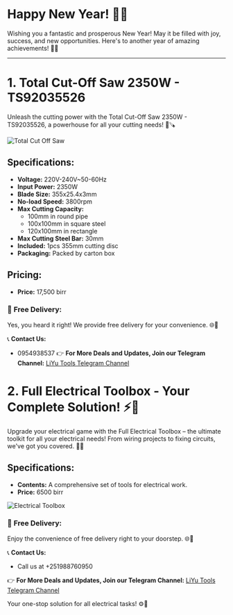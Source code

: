 # Happy New Year! 🎉🥳

Wishing you a fantastic and prosperous New Year! May it be filled with joy, success, and new opportunities. Here's to another year of amazing achievements! 🌟✨

---

# 1. Total Cut-Off Saw 2350W - TS92035526

Unleash the cutting power with the Total Cut-Off Saw 2350W - TS92035526, a powerhouse for all your cutting needs! 💪🪚

![Total Cut Off Saw](images/total_cut_off_saw_preview.png)

## Specifications:

- **Voltage:** 220V-240V~50-60Hz
- **Input Power:** 2350W
- **Blade Size:** 355x25.4x3mm
- **No-load Speed:** 3800rpm
- **Max Cutting Capacity:**
  - 100mm in round pipe
  - 100x100mm in square steel
  - 120x100mm in rectangle
- **Max Cutting Steel Bar:** 30mm
- **Included:** 1pcs 355mm cutting disc
- **Packaging:** Packed by carton box

## Pricing:

- **Price:** 17,500 birr

### 🚚 **Free Delivery:**
Yes, you heard it right! We provide free delivery for your convenience. 🌐🎁

📞 **Contact Us:**
- 0954938537
👉 **For More Deals and Updates, Join our Telegram Channel:**
[LiYu Tools Telegram Channel](https://t.me/liyutools)

# 2. Full Electrical Toolbox - Your Complete Solution! ⚡🧰

Upgrade your electrical game with the Full Electrical Toolbox – the ultimate toolkit for all your electrical needs! From wiring projects to fixing circuits, we've got you covered. 🔧💡

## Specifications:

- **Contents:** A comprehensive set of tools for electrical work.
- **Price:** 6500 birr

![Electrical Toolbox](images/electrical_toolbox_preview.png)

### 🚚 **Free Delivery:**
Enjoy the convenience of free delivery right to your doorstep. 🌐🎁

📞 **Contact Us:**
- Call us at +251988760950

👉 **For More Deals and Updates, Join our Telegram Channel:**
[LiYu Tools Telegram Channel](https://t.me/liyutools)

Your one-stop solution for all electrical tasks! ⚙️🔌
